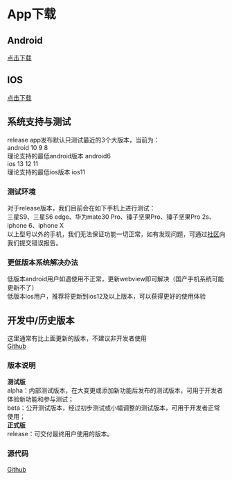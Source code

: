 # App下载

## Android  
[点击下载](http://cdn.diandeng.tech/blinker-2.4.4-beta4.apk)  

## IOS  
[点击下载](https://apps.apple.com/cn/app/id1498805902)  

## 系统支持与测试  
release app发布默认只测试最近的3个大版本，当前为：  
android 10 9 8  
理论支持的最低android版本 android6  
ios 13 12 11  
理论支持的最低ios版本 ios11  

### 测试环境  
对于release版本，我们目前会在如下手机上进行测试：  
三星S9、三星S6 edge、华为mate30 Pro、锤子坚果Pro、锤子坚果Pro 2s、iphone 6、iphone X  
以上型号以外的手机，我们无法保证功能一切正常，如有发现问题，可通过[社区](https://www.arduino.cn/thread-81133-1-1.html)向我们提交错误报告。  

### 更低版本系统解决办法  
低版本android用户如遇使用不正常，更新webview即可解决（国产手机系统可能更新不了）  
低版本ios用户，推荐将更新到ios12及以上版本，可以获得更好的使用体验  

## 开发中/历史版本
这里通常有比上面更新的版本，不建议非开发者使用  
[Github](https://github.com/blinker-iot/app-release/releases)  
### 版本说明 
**测试版**  
    alpha：内部测试版本，在大变更或添加新功能后发布的测试版本，可用于开发者体验新功能和参与测试；  
    beta：公开测试版本，经过初步测试或小幅调整的测试版本，可用于开发者正常使用；  
**正式版**  
    release：可交付最终用户使用的版本。  

### 源代码    
[Github](https://github.com/coloz/blinker-app)  
